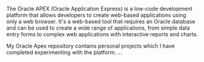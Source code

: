 The Oracle APEX (Oracle Application Express) is a low-code development platform that allows developers to create web-based applications using only a web browser. It's a web-based tool that requires an Oracle database and can be used to create a wide range of applications, from simple data entry forms to complex web applications with interactive reports and charts.

My Oracle Apex repository contains personal projects which I have completed experimenting with the platform.
...
